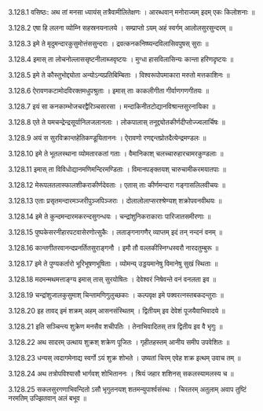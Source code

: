 3.128.1
वसिष्ठः:
अथ तां मनसा ध्यायंस् तत्रैवामीलितेक्षणः ।
आरब्धवान् मनोराज्यम् इदम् एकः किलोशनाः ॥


3.128.2
एषा हि ललना व्योम्नि सहस्रनयनालये ।
सम्प्राप्तो ऽयम् अहं स्वर्गम् आलोलसुरसुन्दरम् ॥


3.128.3
इमे ते मृदुमन्दारकुसुमोत्तंससुन्दराः ।
द्रवत्कनकनिष्ष्यन्दविलासिवपुषस् सुराः ॥


3.128.4
इमास् ता लोचनोल्लाससृष्टनीलाब्जवृष्टयः ।
मुग्धा हासविलासिन्यः कान्ता हरिणदृष्टयः ॥


3.128.5
इमे ते कौस्तुभोद्द्योता अन्योऽन्यप्रतिबिम्बिताः ।
विश्वरूपोपमाकारा मरुतो मत्तकाशिनः ॥


3.128.6
ऐरावणकटामोदविरक्तमधुपश्रुताः ।
इमास् ताः काकलीगीता गीर्वाणगणगीतयः ॥


3.128.7
इयं सा कनकाम्भोजचरद्वैरिञ्चसारसा ।
मन्दाकिनीतटोद्यानविश्रान्तसुरनायिका ॥


3.128.8
एते ते यमचन्द्रेन्द्रसूर्यानिलजलानलाः ।
लोकपालास् तनूद्द्योतकीर्णदीप्तोज्ज्वलार्चिषः ॥


3.128.9
अयं स सुरविक्रान्तहेतिकण्डूयिताननः ।
ऐरावणो रणद्दन्तप्रोतदैत्येन्द्रमण्डलः ॥


3.128.10
इमे ते भूतलस्थाना व्योमतारकतां गताः ।
वैमानिकाश् चलच्चारुहारचामरकुण्डलाः ॥


3.128.11
इमास् ता विविधोद्यानमणिमन्दिरमण्डिताः ।
विमानपङ्क्तयश् चारुचामीकरमयातपाः ॥


3.128.12
मेरूपलतलास्फालशीकराकीर्णदेवताः ।
एतास् ताः कीर्णमन्दारा गङ्गासलिलवीचयः ॥


3.128.13
एताः प्रसृतमन्दारमञ्जरीपुञ्जपिञ्जराः ।
दोलालोलाप्सरश्श्रेण्यश् शक्रोपवनवीथयः ॥


3.128.14
इमे ते कुन्दमन्दारमकरन्दसुगन्धयः ।
चन्द्रांशुनिकराकाराः पारिजातसमीरणाः ॥


3.128.15
पुष्पकेसरनीहारपटवासेरणोत्सुकैः ।
लताङ्गनागणैर् व्याप्तम् इदं तन् नन्दनं वनम् ॥


3.128.16
कान्तगीतरवानन्दप्रनर्तितसुराङ्गनौ ।
इमौ तौ वल्लकीस्निग्धस्वरौ नारदतुम्बुरू ॥


3.128.17
इमे ते पुण्यकर्तारो भूरिभूषणभूषिताः ।
व्योमन्य् उड्डयमानेषु विमानेषु सुखं स्थिताः ॥


3.128.18
मदमन्मथमत्ताङ्ग्य इमास् तास् सुरयोषितः ।
देवेश्वरं निषेवन्ते वनं वनलता इव ॥


3.128.19
चन्द्रांशुजालकुसुमाश् चिन्तामणिगुलुच्छकाः ।
कल्पवृक्ष इमे पक्वरत्नस्तबकदन्तुराः ॥


3.128.20
इह तावद् इमं शक्रम् अहम् आसनसंस्थितम् ।
द्वितीयम् इव देवेशं पूजयैवाभिवादये ॥


3.128.21
इति सञ्चिन्त्य शुक्रेण मनसैव शचीपतिः ।
तेनाभिवादितस् तत्र द्वितीय इव वै भृगुः ॥


3.128.22
अथ सादरम् उत्थाय शुक्रश् शक्रेण पूजितः ।
गृहीतहस्तम् आनीय समीप उपवेशितः ॥


3.128.23
धन्यस् त्वदागमेनाद्य स्वर्गो ऽयं शुक्र शोभते ।
उष्यतां चिरम् एवेह शक्र इत्थम् उवाच तम् ॥


3.128.24
अथ तत्रोपविश्यासौ भार्गवश् शोभिताननः ।
श्रियं जहार शशिनस् सकलस्यामलस्य च ॥


3.128.25
सकलसुरगणाभिवन्दितो ऽसौ भृगुतनयश् शतमन्युपार्श्वसंस्थः ।
चिरतरम् अतुलाम् अवाप तुष्टिं नरमतिम् उज्झितवान् अलं बभूव ॥

